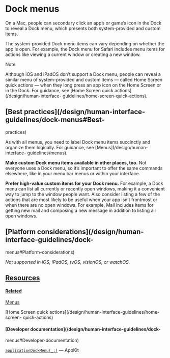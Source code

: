 # Dock menus

On a Mac, people can secondary click an app’s or game’s icon in the Dock to
reveal a Dock menu, which presents both system-provided and custom items.

The system-provided Dock menu items can vary depending on whether the app is
open. For example, the Dock menu for Safari includes menu items for actions
like viewing a current window or creating a new window.

Note

Although iOS and iPadOS don’t support a Dock menu, people can reveal a similar
menu of system-provided and custom items — called Home Screen quick actions —
when they long press an app icon on the Home Screen or in the Dock. For
guidance, see [Home Screen quick actions](/design/human-interface-
guidelines/home-screen-quick-actions).

## [Best practices](/design/human-interface-guidelines/dock-menus#Best-
practices)

As with all menus, you need to label Dock menu items succinctly and organize
them logically. For guidance, see [Menus](/design/human-interface-
guidelines/menus).

**Make custom Dock menu items available in other places, too.** Not everyone
uses a Dock menu, so it’s important to offer the same commands elsewhere, like
in your menu bar menus or within your interface.

**Prefer high-value custom items for your Dock menu.** For example, a Dock
menu can list all currently or recently open windows, making it a convenient
way to jump to the window people want. Also consider listing a few of the
actions that are most likely to be useful when your app isn’t frontmost or
when there are no open windows. For example, Mail includes items for getting
new mail and composing a new message in addition to listing all open windows.

## [Platform considerations](/design/human-interface-guidelines/dock-
menus#Platform-considerations)

 _Not supported in iOS, iPadOS, tvOS, visionOS, or watchOS._

## [Resources](/design/human-interface-guidelines/dock-menus#Resources)

#### [Related](/design/human-interface-guidelines/dock-menus#Related)

[Menus](/design/human-interface-guidelines/menus)

[Home Screen quick actions](/design/human-interface-guidelines/home-screen-
quick-actions)

#### [Developer documentation](/design/human-interface-guidelines/dock-
menus#Developer-documentation)

[`applicationDockMenu(_:)`](/documentation/AppKit/NSApplicationDelegate/applicationDockMenu\(_:\))
— AppKit

